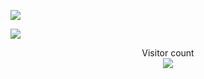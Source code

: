 ![](https://media0.giphy.com/media/3otPorWLQJq5GmHRtu/giphy.gif)

<a align = "center"><img src="contributions.svg"></a>

<p align="center"> 
  Visitor count<br>
  <img src="https://profile-counter.glitch.me/insolitum/count.svg" />
</p>
